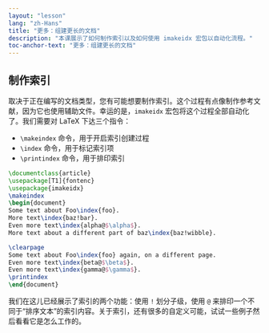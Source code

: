 ```yaml
---
layout: "lesson"
lang: "zh-Hans"
title: "更多：组建更长的文档"
description: "本课展示了如何制作索引以及如何使用 imakeidx 宏包以自动化流程。"
toc-anchor-text: "更多：组建更长的文档"
---
```


## 制作索引

取决于正在编写的文档类型，您有可能想要制作索引。这个过程有点像制作参考文献，因为它也使用辅助文件。幸运的是，`imakeidx` 宏包将这个过程全部自动化了。我们需要对 LaTeX 下达三个指令：

- `\makeindex` 命令，用于开启索引创建过程
- `\index` 命令，用于标记索引项
- `\printindex` 命令，用于排印索引

```latex
\documentclass{article}
\usepackage[T1]{fontenc}
\usepackage{imakeidx}
\makeindex
\begin{document}
Some text about Foo\index{foo}.
More text\index{baz!bar}.
Even more text\index{alpha@$\alpha$}.
More text about a different part of baz\index{baz!wibble}.

\clearpage
Some text about Foo\index{foo} again, on a different page.
Even more text\index{beta@$\beta$}.
Even more text\index{gamma@$\gamma$}.
\printindex
\end{document}
```

我们在这儿已经展示了索引的两个功能：使用 `!` 划分子级，使用 `@` 来排印一个不同于“排序文本”的索引内容。关于索引，还有很多的自定义可能，试试一些例子然后看看它是怎么工作的。